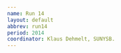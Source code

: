 ```yaml
---
name: Run 14
layout: default
abbrev: run14
period: 2014
coordinator: Klaus Dehmelt, SUNYSB.
---
```

